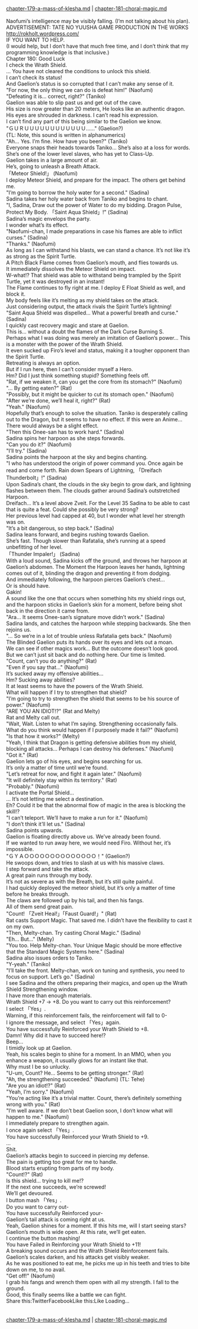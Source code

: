 [chapter-179-a-mass-of-klesha.md](./chapter-179-a-mass-of-klesha.md) | [chapter-181-choral-magic.md](./chapter-181-choral-magic.md) <br/>
<br/>
Naofumi’s intelligence may be visibly falling. (I’m not talking about his plan).<br/>
ADVERTISEMENT: TATE NO YUUSHA GAME PRODUCTION IN THE WORKS<br/>
http://rokholt.wordpress.com/<br/>
IF YOU WANT TO HELP.<br/>
(I would help, but I don’t have that much free time, and I don’t think that my programming knowledge is that inclusive.)<br/>
Chapter 180: Good Luck<br/>
I check the Wrath Shield.<br/>
… You have not cleared the conditions to unlock this shield.<br/>
I can’t check its status!<br/>
And Gaelion’s status is so corrupted that I can’t make any sense of it.<br/>
"For now, the only thing we can do is defeat him!" (Naofumi)<br/>
"Defeating it is… correct, right?" (Taniko)<br/>
Gaelion was able to slip past us and get out of the cave.<br/>
His size is now greater than 20 meters, He looks like an authentic dragon.<br/>
His eyes are shrouded in darkness. I can’t read his expression.<br/>
I can’t find any part of this being similar to the Gaelion we know.<br/>
"ＧＵＲＵＵＵＵＵＵＵＵＵＵＵＵ……" (Gaelion?)<br/>
(TL: Note, this sound is written in alphanumerics)<br/>
"Ah… Yes. I’m fine. How have you been?" (Taniko)<br/>
Everyone snaps their heads towards Taniko… She’s also at a loss for words. She’s one of the lower level slaves, who has yet to Class-Up.<br/>
Gaelion takes in a large amount of air.<br/>
He’s, going to unleash a Breath Attack.<br/>
「Meteor Shield!」 (Naofumi)<br/>
I deploy Meteor Shield, and prepare for the impact. The others get behind me.<br/>
"I’m going to borrow the holy water for a second." (Sadina)<br/>
Sadina takes her holy water back from Taniko and begins to chant.<br/>
"I, Sadina, Draw out the power of Water to do my bidding. Dragon Pulse, Protect My Body. 「Saint Aqua Shield」!" (Sadina)<br/>
Sadina’s magic envelops the party.<br/>
I wonder what’s its effect.<br/>
"Naofumi-chan, I made preparations in case his flames are able to inflict curses." (Sadina)<br/>
"Thanks." (Naofumi)<br/>
As long as I can withstand his blasts, we can stand a chance. It’s not like it’s as strong as the Spirit Turtle.<br/>
A Pitch Black Flame comes from Gaelion’s mouth, and flies towards us.<br/>
It immediately dissolves the Meteor Shield on impact.<br/>
W-what!? That shield was able to withstand being trampled by the Spirit Turtle, yet it was destroyed in an instant!<br/>
The Flame continues to fly right at me. I deploy E Float Shield as well, and block it.<br/>
My body feels like it’s melting as my shield takes on the attack.<br/>
Just considering output, the attack rivals the Spirit Turtle’s lightning!<br/>
"Saint Aqua Shield was dispelled… What a powerful breath and curse." (Sadina)<br/>
I quickly cast recovery magic and stare at Gaelion.<br/>
This is… without a doubt the flames of the Dark Curse Burning S.<br/>
Perhaps what I was doing was merely an imitation of Gaelion’s power… This is a monster with the power of the Wrath Shield.<br/>
It even sucked up Firo’s level and status, making it a tougher opponent than the Spirit Turtle.<br/>
Retreating is always an option.<br/>
But if I run here, then I can’t consider myself a Hero.<br/>
Hm? Did I just think something stupid? Something feels off.<br/>
"Rat, if we weaken it, can you get the core from its stomach?" (Naofumi)<br/>
"… By getting eaten?" (Rat)<br/>
"Possibly, but it might be quicker to cut its stomach open." (Naofumi)<br/>
"After we’re done, we’ll heal it, right?" (Rat)<br/>
"Yeah." (Naofumi)<br/>
Hopefully that’s enough to solve the situation. Taniko is desperately calling out to the Dragon, but it seems to have no effect. If this were an Anime… There would always be a slight effect.<br/>
"Then this Onee-san has to work hard." (Sadina)<br/>
Sadina spins her harpoon as she steps forwards.<br/>
"Can you do it?" (Naofumi)<br/>
"I’ll try." (Sadina)<br/>
Sadina points the harpoon at the sky and begins chanting.<br/>
"I who has understood the origin of power command you. Once again be read and come forth. Rain down Spears of Lightning, 「Dreifach Thunderbolt」!" (Sadina)<br/>
Upon Sadina’s chant, the clouds in the sky begin to grow dark, and lightning flashes between them. The clouds gather around Sadina’s outstretched Harpoon.<br/>
Dreifach… It’s a level above Zveit. For the Level 35 Sadina to be able to cast that is quite a feat. Could she possibly be very strong?<br/>
Her previous level had capped at 40, but I wonder what level her strength was on.<br/>
"It’s a bit dangerous, so step back." (Sadina)<br/>
Sadina leans forward, and begins rushing towards Gaelion.<br/>
She’s fast. Though slower than Rafatalia, she’s running at a speed unbefitting of her level.<br/>
「Thunder Impaler!」 (Sadina)<br/>
With a loud sound, Sadina kicks off the ground, and throws her harpoon at Gaelion’s abdomen. The Moment the Harpoon leaves her hands, lightning comes out of it, blinding the dragon and preventing it from dodging.<br/>
And immediately following, the harpoon pierces Gaelion’s chest…<br/>
Or is should have.<br/>
Gakin!<br/>
A sound like the one that occurs when something hits my shield rings out, and the harpoon sticks in Gaelion’s skin for a moment, before being shot back in the direction it came from.<br/>
"Ara… It seems Onee-san’s signature move didn’t work." (Sadina)<br/>
Sadina lands, and catches the harpoon while stepping backwards. She then rejoins us.<br/>
"… So we’re in a lot of trouble unless Rafatalia gets back." (Naofumi)<br/>
The Blinded Gaelion puts its hands over its eyes and lets out a moan.<br/>
We can see if other magics work… But the outcome doesn’t look good.<br/>
But we can’t just sit back and do nothing here. Our time is limited.<br/>
"Count, can’t you do anything?" (Rat)<br/>
"Even if you say that…" (Naofumi)<br/>
It’s sucked away my offensive abilities…<br/>
Hm? Sucking away abilities?<br/>
It at least seems to have the powers of the Wrath Shield.<br/>
What will happen if I try to strengthen that shield?<br/>
"I’m going to try to strengthen the shield that seems to be his source of power." (Naofumi)<br/>
"ARE YOU AN IDIOT!?" (Rat and Melty)<br/>
Rat and Melty call out.<br/>
"Wait, Wait. Listen to what I’m saying. Strengthening occasionally fails. What do you think would happen if I purposely made it fail?" (Naofumi)<br/>
"Is that how it works?" (Melty)<br/>
"Yeah, I think that Dragon is getting defensive abilities from my shield, blocking all attacks… Perhaps I can destroy his defenses." (Naofumi)<br/>
"Got it." (Rat)<br/>
Gaelion lets go of his eyes, and begins searching for us.<br/>
It’s only a matter of time until we’re found.<br/>
"Let’s retreat for now, and fight it again later." (Naofumi)<br/>
"It will definitely stay within its territory." (Rat)<br/>
"Probably." (Naofumi)<br/>
I activate the Portal Shield…<br/>
… It’s not letting me select a destination.<br/>
Eh? Could it be that the abnormal flow of magic in the area is blocking the skill!?<br/>
"I can’t teleport. We’ll have to make a run for it." (Naofumi)<br/>
"I don’t think it’ll let us." (Sadina)<br/>
Sadina points upwards.<br/>
Gaelion is floating directly above us. We’ve already been found.<br/>
If we wanted to run away here, we would need Firo. Without her, it’s impossible.<br/>
"ＧＹＡＯＯＯＯＯＯＯＯＯＯＯＯＯＯ！" (Gaelion?)<br/>
He swoops down, and tries to slash at us with his massive claws.<br/>
I step forward and take the attack.<br/>
A great pain runs through my body.<br/>
It’s not as severe as with the Breath, but it’s still quite painful.<br/>
I had quickly deployed the meteor shield, but it’s only a matter of time before he breaks through.<br/>
The claws are followed up by his tail, and then his fangs.<br/>
All of them send great pain.<br/>
"Count! 「Zveit Heal!」「Faust Guard!」" (Rat)<br/>
Rat casts Support Magic. That saved me. I didn’t have the flexibility to cast it on my own.<br/>
"Then, Melty-chan. Try casting Choral Magic." (Sadina)<br/>
"Eh… But…" (Melty)<br/>
"You too. Help Melty-chan. Your Unique Magic should be more effective that the Standard Magic Systems here." (Sadina)<br/>
Sadina also issues orders to Taniko.<br/>
"Y-yeah." (Taniko)<br/>
"I’ll take the front. Melty-chan, work on tuning and synthesis, you need to focus on support. Let’s go." (Sadina)<br/>
I see Sadina and the others preparing their magics, and open up the Wrath Shield Strengthening window.<br/>
I have more than enough materials.<br/>
Wrath Shield +7 → +8. Do you want to carry out this reinforcement?<br/>
I select 「Yes」.<br/>
Warning, if this reinforcement fails, the reinforcement will fall to 0-<br/>
I ignore the message, and select 「Yes」again.<br/>
You have successfully Reinforced your Wrath Shield to +8.<br/>
Damn! Why did it have to succeed here!?<br/>
Beep…<br/>
I timidly look up at Gaelion.<br/>
Yeah, his scales begin to shine for a moment. In an MMO, when you enhance a weapon, it usually glows for an instant like that.<br/>
Why must I be so unlucky.<br/>
"U-um, Count? He… Seems to be getting stronger." (Rat)<br/>
"Ah, the strengthening succeeded." (Naofumi) (TL: Tehe)<br/>
"Are you an idiot!?" (Rat)<br/>
"Yeah, I’m sorry." (Naofumi)<br/>
"You’re acting like it’s a trivial matter. Count, there’s definitely something wrong with you." (Rat)<br/>
"I’m well aware. If we don’t beat Gaelion soon, I don’t know what will happen to me." (Naofumi)<br/>
I immediately prepare to strengthen again.<br/>
I once again select 「Yes」.<br/>
You have successfully Reinforced your Wrath Shield to +9.<br/>
…<br/>
Shit.<br/>
Gaelion’s attacks begin to succeed in piercing my defense.<br/>
The pain is getting too great for me to handle.<br/>
Blood starts erupting from parts of my body.<br/>
"Count!?" (Rat)<br/>
Is this shield… trying to kill me!?<br/>
If the next one succeeds, we’re screwed!<br/>
We’ll get devoured.<br/>
I button mash 「Yes」.<br/>
Do you want to carry out-<br/>
You have successfully Reinforced your-<br/>
Gaelion’s tail attack is coming right at us.<br/>
Yeah, Gaelion shines for a moment. If this hits me, will I start seeing stars?<br/>
Gaelion’s mouth is wide open. At this rate, we’ll get eaten.<br/>
I continue the button mashing!<br/>
You have Failed in Reinforcing your Wrath Shield to +11!<br/>
A breaking sound occurs and the Wrath Shield Reinforcement fails.<br/>
Gaelion’s scales darken, and his attacks get visibly weaker.<br/>
As he was positioned to eat me, he picks me up in his teeth and tries to bite down on me, to no avail.<br/>
"Get off!" (Naofumi)<br/>
I grab his fangs and wrench them open with all my strength. I fall to the ground.<br/>
Good, this finally seems like a battle we can fight.<br/>
Share this:TwitterFacebookLike this:Like Loading... <br/>
<br/>
<br/>
[chapter-179-a-mass-of-klesha.md](./chapter-179-a-mass-of-klesha.md) | [chapter-181-choral-magic.md](./chapter-181-choral-magic.md) <br/>

